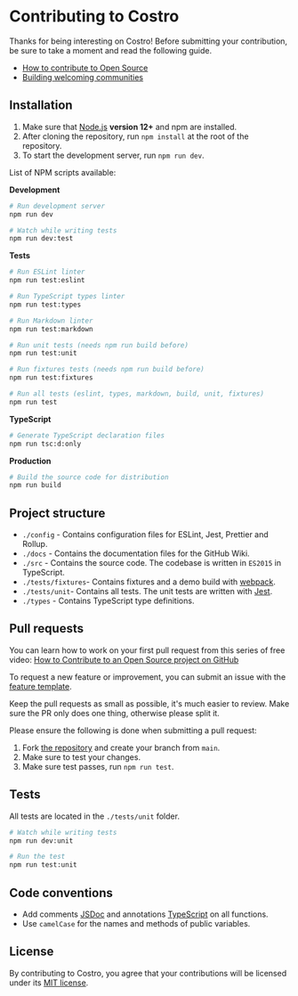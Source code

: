 # Contributing to Costro

Thanks for being interesting on Costro! Before submitting your contribution, be sure to take a moment and read the following guide.

- [How to contribute to Open Source](https://opensource.guide/how-to-contribute)
- [Building welcoming communities](https://opensource.guide/building-community)

## Installation

1. Make sure that [Node.js](https://nodejs.org) **version 12+** and npm are installed.
2. After cloning the repository, run `npm install` at the root of the repository.
3. To start the development server, run `npm run dev`.

List of NPM scripts available:

**Development**

```bash
# Run development server
npm run dev

# Watch while writing tests
npm run dev:test
```

**Tests**

```bash
# Run ESLint linter
npm run test:eslint

# Run TypeScript types linter
npm run test:types

# Run Markdown linter
npm run test:markdown

# Run unit tests (needs npm run build before)
npm run test:unit

# Run fixtures tests (needs npm run build before)
npm run test:fixtures

# Run all tests (eslint, types, markdown, build, unit, fixtures)
npm run test
```

**TypeScript**

```bash
# Generate TypeScript declaration files
npm run tsc:d:only
```

**Production**

```bash
# Build the source code for distribution
npm run build
```

## Project structure

- `./config` - Contains configuration files for ESLint, Jest, Prettier and Rollup.
- `./docs` - Contains the documentation files for the GitHub Wiki.
- `./src` - Contains the source code. The codebase is written in `ES2015` in TypeScript.
- `./tests/fixtures`- Contains fixtures and a demo build with [webpack](https://webpack.js.org).
- `./tests/unit`- Contains all tests. The unit tests are written with [Jest](https://jestjs.io).
- `./types` - Contains TypeScript type definitions.

## Pull requests

You can learn how to work on your first pull request from this series of free video: [How to Contribute to an Open Source project on GitHub](https://egghead.io/courses/how-to-contribute-to-an-open-source-project-on-github)

To request a new feature or improvement, you can submit an issue with the [feature template](https://github.com/yoriiis/costro/issues/new?template=feature_request.md).

Keep the pull requests as small as possible, it's much easier to review. Make sure the PR only does one thing, otherwise please split it.

Please ensure the following is done when submitting a pull request:

1. Fork [the repository](https://github.com/yoriiis/costro) and create your branch from `main`.
1. Make sure to test your changes.
1. Make sure test passes, run `npm run test`.

## Tests

All tests are located in the `./tests/unit` folder.

```bash
# Watch while writing tests
npm run dev:unit

# Run the test
npm run test:unit
```

## Code conventions

- Add comments [JSDoc](https://jsdoc.app) and annotations [TypeScript](https://www.typescriptlang.org) on all functions.
- Use `camelCase` for the names and methods of public variables.

## License

By contributing to Costro, you agree that your contributions will be licensed under its [MIT license](https://github.com/yoriiis/costro/blob/main/LICENSE).
